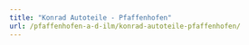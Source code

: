 ```yaml
---
title: "Konrad Autoteile - Pfaffenhofen"
url: /pfaffenhofen-a-d-ilm/konrad-autoteile-pfaffenhofen/
---
```

